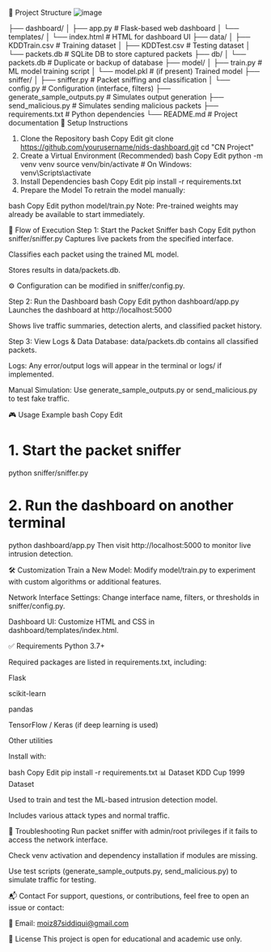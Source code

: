 📁 Project Structure
![image](https://github.com/user-attachments/assets/fe6e4954-df50-47ce-8284-68190d2adbcf)

├── dashboard/
│   ├── app.py                 # Flask-based web dashboard
│   └── templates/
│       └── index.html         # HTML for dashboard UI
├── data/
│   ├── KDDTrain.csv           # Training dataset
│   ├── KDDTest.csv            # Testing dataset
│   └── packets.db             # SQLite DB to store captured packets
├── db/
│   └── packets.db             # Duplicate or backup of database
├── model/
│   ├── train.py               # ML model training script
│   └── model.pkl              # (if present) Trained model
├── sniffer/
│   ├── sniffer.py             # Packet sniffing and classification
│   └── config.py              # Configuration (interface, filters)
├── generate_sample_outputs.py # Simulates output generation
├── send_malicious.py          # Simulates sending malicious packets
├── requirements.txt           # Python dependencies
└── README.md                  # Project documentation
🚀 Setup Instructions
1. Clone the Repository
bash
Copy
Edit
git clone https://github.com/yourusername/nids-dashboard.git
cd "CN Project"
2. Create a Virtual Environment (Recommended)
bash
Copy
Edit
python -m venv venv
source venv/bin/activate  # On Windows: venv\Scripts\activate
3. Install Dependencies
bash
Copy
Edit
pip install -r requirements.txt
4. Prepare the Model
To retrain the model manually:

bash
Copy
Edit
python model/train.py
Note: Pre-trained weights may already be available to start immediately.

🔁 Flow of Execution
Step 1: Start the Packet Sniffer
bash
Copy
Edit
python sniffer/sniffer.py
Captures live packets from the specified interface.

Classifies each packet using the trained ML model.

Stores results in data/packets.db.

⚙️ Configuration can be modified in sniffer/config.py.

Step 2: Run the Dashboard
bash
Copy
Edit
python dashboard/app.py
Launches the dashboard at http://localhost:5000

Shows live traffic summaries, detection alerts, and classified packet history.

Step 3: View Logs & Data
Database: data/packets.db contains all classified packets.

Logs: Any error/output logs will appear in the terminal or logs/ if implemented.

Manual Simulation: Use generate_sample_outputs.py or send_malicious.py to test fake traffic.

🎮 Usage Example
bash
Copy
Edit
# 1. Start the packet sniffer
python sniffer/sniffer.py

# 2. Run the dashboard on another terminal
python dashboard/app.py
Then visit http://localhost:5000 to monitor live intrusion detection.

🛠️ Customization
Train a New Model:
Modify model/train.py to experiment with custom algorithms or additional features.

Network Interface Settings:
Change interface name, filters, or thresholds in sniffer/config.py.

Dashboard UI:
Customize HTML and CSS in dashboard/templates/index.html.

✅ Requirements
Python 3.7+

Required packages are listed in requirements.txt, including:

Flask

scikit-learn

pandas

TensorFlow / Keras (if deep learning is used)

Other utilities

Install with:

bash
Copy
Edit
pip install -r requirements.txt
📊 Dataset
KDD Cup 1999 Dataset

Used to train and test the ML-based intrusion detection model.

Includes various attack types and normal traffic.

🧩 Troubleshooting
Run packet sniffer with admin/root privileges if it fails to access the network interface.

Check venv activation and dependency installation if modules are missing.

Use test scripts (generate_sample_outputs.py, send_malicious.py) to simulate traffic for testing.

📬 Contact
For support, questions, or contributions, feel free to open an issue or contact:

📧 Email: moiz87siddiqui@gmail.com

📝 License
This project is open for educational and academic use only.

